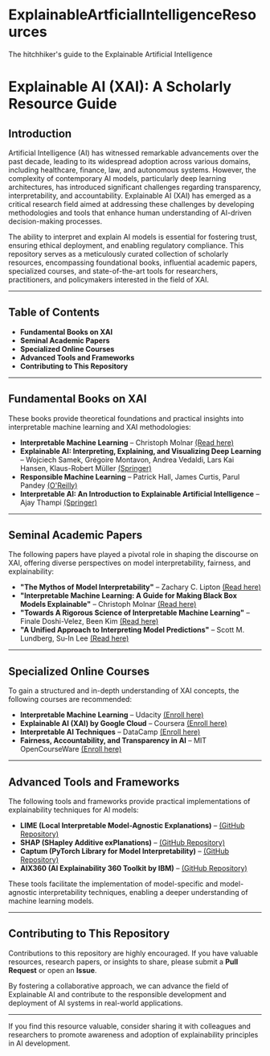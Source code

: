 # ExplainableArtficialIntelligenceResources
The hitchhiker's guide to the Explainable Artificial Intelligence

# Explainable AI (XAI): A Scholarly Resource Guide

## Introduction

Artificial Intelligence (AI) has witnessed remarkable advancements over the past decade, leading to its widespread adoption across various domains, including healthcare, finance, law, and autonomous systems. However, the complexity of contemporary AI models, particularly deep learning architectures, has introduced significant challenges regarding transparency, interpretability, and accountability. Explainable AI (XAI) has emerged as a critical research field aimed at addressing these challenges by developing methodologies and tools that enhance human understanding of AI-driven decision-making processes.

The ability to interpret and explain AI models is essential for fostering trust, ensuring ethical deployment, and enabling regulatory compliance. This repository serves as a meticulously curated collection of scholarly resources, encompassing foundational books, influential academic papers, specialized courses, and state-of-the-art tools for researchers, practitioners, and policymakers interested in the field of XAI.

---

## Table of Contents

- **Fundamental Books on XAI**
- **Seminal Academic Papers**
- **Specialized Online Courses**
- **Advanced Tools and Frameworks**
- **Contributing to This Repository**

---

## Fundamental Books on XAI

These books provide theoretical foundations and practical insights into interpretable machine learning and XAI methodologies:

- **Interpretable Machine Learning** – Christoph Molnar [(Read here)](https://christophm.github.io/interpretable-ml-book/)
- **Explainable AI: Interpreting, Explaining, and Visualizing Deep Learning** – Wojciech Samek, Grégoire Montavon, Andrea Vedaldi, Lars Kai Hansen, Klaus-Robert Müller [(Springer)](https://link.springer.com/book/10.1007/978-3-030-28954-6)
- **Responsible Machine Learning** – Patrick Hall, James Curtis, Parul Pandey [(O'Reilly)](https://www.oreilly.com/library/view/responsible-machine-learning/9781492091076/)
- **Interpretable AI: An Introduction to Explainable Artificial Intelligence** – Ajay Thampi [(Springer)](https://www.springer.com/gp/book/9783030959546)

---

## Seminal Academic Papers

The following papers have played a pivotal role in shaping the discourse on XAI, offering diverse perspectives on model interpretability, fairness, and explainability:

- **"The Mythos of Model Interpretability"** – Zachary C. Lipton [(Read here)](https://arxiv.org/abs/1606.03490)
- **"Interpretable Machine Learning: A Guide for Making Black Box Models Explainable"** – Christoph Molnar [(Read here)](https://arxiv.org/abs/2010.09337)
- **"Towards A Rigorous Science of Interpretable Machine Learning"** – Finale Doshi-Velez, Been Kim [(Read here)](https://arxiv.org/abs/1702.08608)
- **"A Unified Approach to Interpreting Model Predictions"** – Scott M. Lundberg, Su-In Lee [(Read here)](https://arxiv.org/abs/1705.07874)

---

## Specialized Online Courses

To gain a structured and in-depth understanding of XAI concepts, the following courses are recommended:

- **Interpretable Machine Learning** – Udacity [(Enroll here)](https://www.udacity.com/course/interpretable-machine-learning-nanodegree--nd270)
- **Explainable AI (XAI) by Google Cloud** – Coursera [(Enroll here)](https://www.coursera.org/learn/explainable-ai)
- **Interpretable AI Techniques** – DataCamp [(Enroll here)](https://www.datacamp.com/courses/interpretable-machine-learning)
- **Fairness, Accountability, and Transparency in AI** – MIT OpenCourseWare [(Enroll here)](https://ocw.mit.edu/courses/media-arts-and-sciences/mas-s71-fairness-accountability-and-transparency-in-ai-fall-2020/)

---

## Advanced Tools and Frameworks

The following tools and frameworks provide practical implementations of explainability techniques for AI models:

- **LIME (Local Interpretable Model-Agnostic Explanations)** – [(GitHub Repository)](https://github.com/marcotcr/lime)
- **SHAP (SHapley Additive exPlanations)** – [(GitHub Repository)](https://github.com/slundberg/shap)
- **Captum (PyTorch Library for Model Interpretability)** – [(GitHub Repository)](https://github.com/pytorch/captum)
- **AIX360 (AI Explainability 360 Toolkit by IBM)** – [(GitHub Repository)](https://github.com/Trusted-AI/AIX360)

These tools facilitate the implementation of model-specific and model-agnostic interpretability techniques, enabling a deeper understanding of machine learning models.

---

## Contributing to This Repository

Contributions to this repository are highly encouraged. If you have valuable resources, research papers, or insights to share, please submit a **Pull Request** or open an **Issue**. 

By fostering a collaborative approach, we can advance the field of Explainable AI and contribute to the responsible development and deployment of AI systems in real-world applications.

---

If you find this resource valuable, consider sharing it with colleagues and researchers to promote awareness and adoption of explainability principles in AI development.
